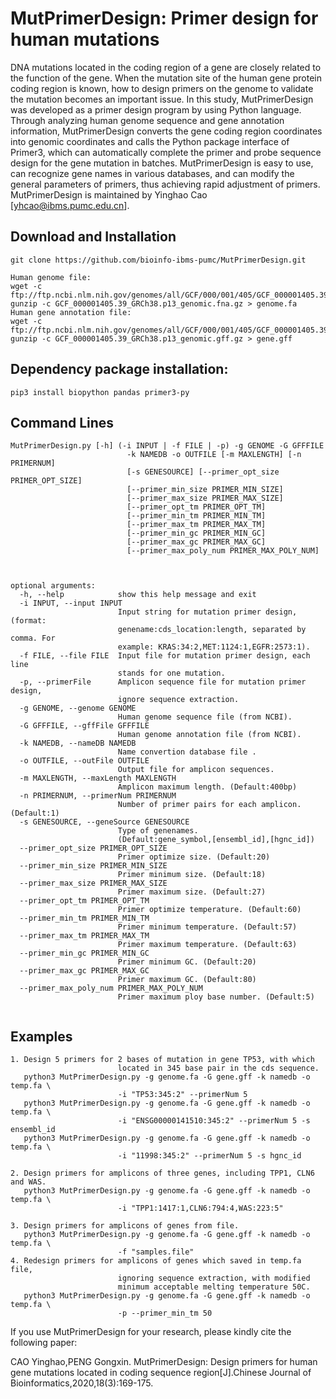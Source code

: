 # MutPrimerDesign: Primer design for human mutations

DNA mutations located in the coding region of a gene are closely related to the function of the gene. When the mutation site of the human gene protein coding region is known, how to design primers on the genome to validate the mutation becomes an important issue. In this study, MutPrimerDesign was developed as a primer design program by using Python language. Through analyzing human genome sequence and gene annotation information, MutPrimerDesign converts the gene coding region coordinates into genomic coordinates and calls the Python package interface of Primer3, which can automatically complete the primer and probe sequence design for the gene mutation in batches. MutPrimerDesign is easy to use, can recognize gene names in various databases, and can modify the general parameters of primers, thus achieving rapid adjustment of primers.
MutPrimerDesign is maintained by Yinghao Cao [yhcao@ibms.pumc.edu.cn].
## Download and Installation
```
git clone https://github.com/bioinfo-ibms-pumc/MutPrimerDesign.git

Human genome file:
wget -c ftp://ftp.ncbi.nlm.nih.gov/genomes/all/GCF/000/001/405/GCF_000001405.39_GRCh38.p13/GCF_000001405.39_GRCh38.p13_genomic.fna.gz
gunzip -c GCF_000001405.39_GRCh38.p13_genomic.fna.gz > genome.fa
Human gene annotation file:
wget -c ftp://ftp.ncbi.nlm.nih.gov/genomes/all/GCF/000/001/405/GCF_000001405.39_GRCh38.p13/GCF_000001405.39_GRCh38.p13_genomic.gff.gz
gunzip -c GCF_000001405.39_GRCh38.p13_genomic.gff.gz > gene.gff

```

## Dependency package installation:
```
pip3 install biopython pandas primer3-py

```
## Command Lines

```  
MutPrimerDesign.py [-h] (-i INPUT | -f FILE | -p) -g GENOME -G GFFFILE
                          -k NAMEDB -o OUTFILE [-m MAXLENGTH] [-n PRIMERNUM]
                          [-s GENESOURCE] [--primer_opt_size PRIMER_OPT_SIZE]
                          [--primer_min_size PRIMER_MIN_SIZE]
                          [--primer_max_size PRIMER_MAX_SIZE]
                          [--primer_opt_tm PRIMER_OPT_TM]
                          [--primer_min_tm PRIMER_MIN_TM]
                          [--primer_max_tm PRIMER_MAX_TM]
                          [--primer_min_gc PRIMER_MIN_GC]
                          [--primer_max_gc PRIMER_MAX_GC]
                          [--primer_max_poly_num PRIMER_MAX_POLY_NUM]

        

optional arguments:
  -h, --help            show this help message and exit
  -i INPUT, --input INPUT
                        Input string for mutation primer design, (format:
                        genename:cds_location:length, separated by comma. For
                        example: KRAS:34:2,MET:1124:1,EGFR:2573:1).
  -f FILE, --file FILE  Input file for mutation primer design, each line
                        stands for one mutation.
  -p, --primerFile      Amplicon sequence file for mutation primer design,
                        ignore sequence extraction.
  -g GENOME, --genome GENOME
                        Human genome sequence file (from NCBI).
  -G GFFFILE, --gffFile GFFFILE
                        Human genome annotation file (from NCBI).
  -k NAMEDB, --nameDB NAMEDB
                        Name convertion database file .
  -o OUTFILE, --outFile OUTFILE
                        Output file for amplicon sequences.
  -m MAXLENGTH, --maxLength MAXLENGTH
                        Amplicon maximum length. (Default:400bp)
  -n PRIMERNUM, --primerNum PRIMERNUM
                        Number of primer pairs for each amplicon. (Default:1)
  -s GENESOURCE, --geneSource GENESOURCE
                        Type of genenames.
                        (Default:gene_symbol,[ensembl_id],[hgnc_id])
  --primer_opt_size PRIMER_OPT_SIZE
                        Primer optimize size. (Default:20)
  --primer_min_size PRIMER_MIN_SIZE
                        Primer minimum size. (Default:18)
  --primer_max_size PRIMER_MAX_SIZE
                        Primer maximum size. (Default:27)
  --primer_opt_tm PRIMER_OPT_TM
                        Primer optimize temperature. (Default:60)
  --primer_min_tm PRIMER_MIN_TM
                        Primer minimum temperature. (Default:57)
  --primer_max_tm PRIMER_MAX_TM
                        Primer maximum temperature. (Default:63)
  --primer_min_gc PRIMER_MIN_GC
                        Primer minimum GC. (Default:20)
  --primer_max_gc PRIMER_MAX_GC
                        Primer maximum GC. (Default:80)
  --primer_max_poly_num PRIMER_MAX_POLY_NUM
                        Primer maximum ploy base number. (Default:5)
  
```
## Examples
```
1. Design 5 primers for 2 bases of mutation in gene TP53, with which 
                        located in 345 base pair in the cds sequence.
   python3 MutPrimerDesign.py -g genome.fa -G gene.gff -k namedb -o temp.fa \
                        -i "TP53:345:2" --primerNum 5
   python3 MutPrimerDesign.py -g genome.fa -G gene.gff -k namedb -o temp.fa \
                        -i "ENSG00000141510:345:2" --primerNum 5 -s ensembl_id
   python3 MutPrimerDesign.py -g genome.fa -G gene.gff -k namedb -o temp.fa \
                        -i "11998:345:2" --primerNum 5 -s hgnc_id
                        
2. Design primers for amplicons of three genes, including TPP1, CLN6 and WAS.
   python3 MutPrimerDesign.py -g genome.fa -G gene.gff -k namedb -o temp.fa \
                        -i "TPP1:1417:1,CLN6:794:4,WAS:223:5"
                        
3. Design primers for amplicons of genes from file.
   python3 MutPrimerDesign.py -g genome.fa -G gene.gff -k namedb -o temp.fa \
                        -f "samples.file"
4. Redesign primers for amplicons of genes which saved in temp.fa file, 
                        ignoring sequence extraction, with modified 
                        minimum acceptable melting temperature 50C.
   python3 MutPrimerDesign.py -g genome.fa -G gene.gff -k namedb -o temp.fa \
                        -p --primer_min_tm 50

```

If you use MutPrimerDesign for your research, please kindly cite the following paper:

CAO Yinghao,PENG Gongxin. MutPrimerDesign: Design primers for human gene mutations located in coding 
                          sequence region[J].Chinese Journal of Bioinformatics,2020,18(3):169-175.
